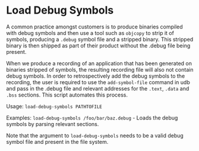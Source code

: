 Load Debug Symbols
==================

A common practice amongst customers is to produce binaries compiled with debug symbols and
then use a tool such as `objcopy` to strip it of symbols, producing a `.debug` symbol file
and a stripped binary. This stripped binary is then shipped as part of their product without
the .debug file being present.

When we produce a recording of an application that has been generated on binaries stripped
of symbols, the resulting recording file will also not contain debug symbols. In order to
retrospectively add the debug symbols to the recording, the user is required to use the
`add-symbol-file` command in udb and pass in the .debug file and relevant addresses for the
`.text`, `.data` and `.bss` sections. This script automates this process.

Usage: `load-debug-symbols PATHTOFILE`

Examples:
`load-debug-symbols /foo/bar/baz.debug` - Loads the debug symbols by parsing relevant sections.

Note that the argument to `load-debug-symbols` needs to be a valid debug symbol file and
present in the file system.
